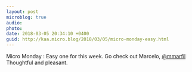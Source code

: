 ```yaml
---
layout: post
microblog: true
audio: 
photo: 
date: 2018-03-05 20:34:10 +0400
guid: http://kaa.micro.blog/2018/03/05/micro-monday-easy.html
---
```

Micro Monday : Easy one for this week. Go check out Marcelo, [@mmarfil](https://micro.blog/mmarfil) Thoughtful and pleasant.
